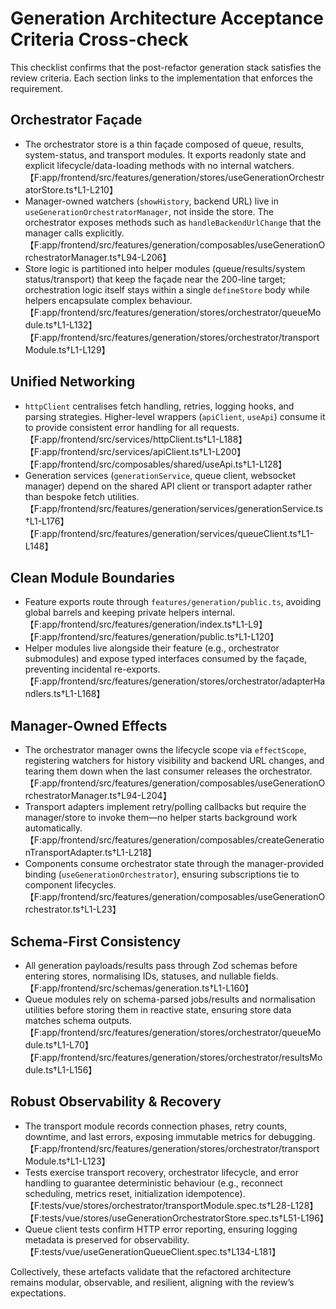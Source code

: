 # Generation Architecture Acceptance Criteria Cross-check

This checklist confirms that the post-refactor generation stack satisfies the review criteria. Each section links to the implementation that enforces the requirement.

## Orchestrator Façade

- The orchestrator store is a thin façade composed of queue, results, system-status, and transport modules. It exports readonly state and explicit lifecycle/data-loading methods with no internal watchers.【F:app/frontend/src/features/generation/stores/useGenerationOrchestratorStore.ts†L1-L210】
- Manager-owned watchers (`showHistory`, backend URL) live in `useGenerationOrchestratorManager`, not inside the store. The orchestrator exposes methods such as `handleBackendUrlChange` that the manager calls explicitly.【F:app/frontend/src/features/generation/composables/useGenerationOrchestratorManager.ts†L94-L206】
- Store logic is partitioned into helper modules (queue/results/system status/transport) that keep the façade near the 200-line target; orchestration logic itself stays within a single `defineStore` body while helpers encapsulate complex behaviour.【F:app/frontend/src/features/generation/stores/orchestrator/queueModule.ts†L1-L132】【F:app/frontend/src/features/generation/stores/orchestrator/transportModule.ts†L1-L129】

## Unified Networking

- `httpClient` centralises fetch handling, retries, logging hooks, and parsing strategies. Higher-level wrappers (`apiClient`, `useApi`) consume it to provide consistent error handling for all requests.【F:app/frontend/src/services/httpClient.ts†L1-L188】【F:app/frontend/src/services/apiClient.ts†L1-L200】【F:app/frontend/src/composables/shared/useApi.ts†L1-L128】
- Generation services (`generationService`, queue client, websocket manager) depend on the shared API client or transport adapter rather than bespoke fetch utilities.【F:app/frontend/src/features/generation/services/generationService.ts†L1-L176】【F:app/frontend/src/features/generation/services/queueClient.ts†L1-L148】

## Clean Module Boundaries

- Feature exports route through `features/generation/public.ts`, avoiding global barrels and keeping private helpers internal.【F:app/frontend/src/features/generation/index.ts†L1-L9】【F:app/frontend/src/features/generation/public.ts†L1-L120】
- Helper modules live alongside their feature (e.g., orchestrator submodules) and expose typed interfaces consumed by the façade, preventing incidental re-exports.【F:app/frontend/src/features/generation/stores/orchestrator/adapterHandlers.ts†L1-L168】

## Manager-Owned Effects

- The orchestrator manager owns the lifecycle scope via `effectScope`, registering watchers for history visibility and backend URL changes, and tearing them down when the last consumer releases the orchestrator.【F:app/frontend/src/features/generation/composables/useGenerationOrchestratorManager.ts†L94-L204】
- Transport adapters implement retry/polling callbacks but require the manager/store to invoke them—no helper starts background work automatically.【F:app/frontend/src/features/generation/composables/createGenerationTransportAdapter.ts†L1-L218】
- Components consume orchestrator state through the manager-provided binding (`useGenerationOrchestrator`), ensuring subscriptions tie to component lifecycles.【F:app/frontend/src/features/generation/composables/useGenerationOrchestrator.ts†L1-L23】

## Schema-First Consistency

- All generation payloads/results pass through Zod schemas before entering stores, normalising IDs, statuses, and nullable fields.【F:app/frontend/src/schemas/generation.ts†L1-L160】
- Queue modules rely on schema-parsed jobs/results and normalisation utilities before storing them in reactive state, ensuring store data matches schema outputs.【F:app/frontend/src/features/generation/stores/orchestrator/queueModule.ts†L1-L70】【F:app/frontend/src/features/generation/stores/orchestrator/resultsModule.ts†L1-L156】

## Robust Observability & Recovery

- The transport module records connection phases, retry counts, downtime, and last errors, exposing immutable metrics for debugging.【F:app/frontend/src/features/generation/stores/orchestrator/transportModule.ts†L1-L123】
- Tests exercise transport recovery, orchestrator lifecycle, and error handling to guarantee deterministic behaviour (e.g., reconnect scheduling, metrics reset, initialization idempotence).【F:tests/vue/stores/orchestrator/transportModule.spec.ts†L28-L128】【F:tests/vue/stores/useGenerationOrchestratorStore.spec.ts†L51-L196】
- Queue client tests confirm HTTP error reporting, ensuring logging metadata is preserved for observability.【F:tests/vue/useGenerationQueueClient.spec.ts†L134-L181】

Collectively, these artefacts validate that the refactored architecture remains modular, observable, and resilient, aligning with the review’s expectations.
